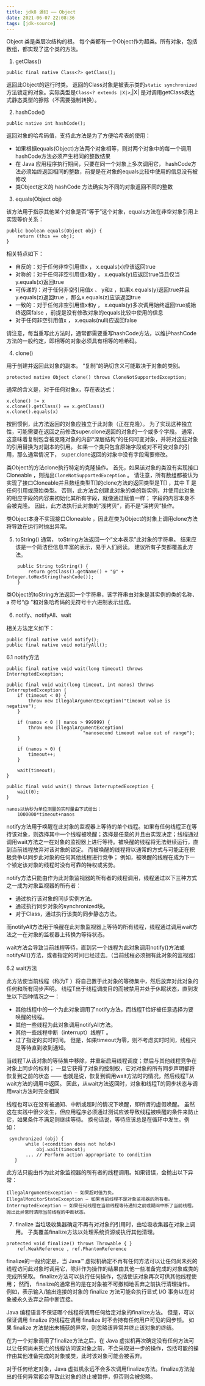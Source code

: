 ```yaml
---
title: jdk8 源码 —— Object
date: 2021-06-07 22:08:36
tags: [jdk-source]
---
```


Object 类是类层次结构的根。 每个类都有一个Object作为超类。所有对象，包括数组，都实现了这个类的方法。


1. getClass()
```
public final native Class<?> getClass();
```


返回此Object的运行时类。 返回的Class对象是被表示类的`static synchronized`方法锁定的对象。实际类型是`Class<? extends |X|>`,|X| 是对调用getClass表达式静态类型的擦除（不需要强制转换）。


2. hashCode()

```
public native int hashCode();
```

返回对象的哈希码值，支持此方法是为了方便哈希表的使用：

+	如果根据equals(Object)方法两个对象相等，则对两个对象中的每一个调用hashCode方法必须产生相同的整数结果
+	在 Java 应用程序执行期间，只要在同一个对象上多次调用它， hashCode方法必须始终返回相同的整数，前提是在对象的equals比较中使用的信息没有被修改
+	类Object定义的 hashCode 方法确实为不同的对象返回不同的整数

3. equals(Object obj)

该方法用于指示其他某个对象是否“等于”这个对象，equals方法在非空对象引用上实现等价关系：
```
public boolean equals(Object obj) {
	return (this == obj);
}
```

相关特点如下：

+	自反的：对于任何非空引用值x ， x.equals(x)应该返回true 
+	对称的：对于任何非空引用值x和y ， x.equals(y)应返回true当且仅当y.equals(x)返回true 
+	可传递的：对于任何非空引用值x 、 y和z ，如果x.equals(y)返回true并且y.equals(z)返回true ，那么x.equals(z)应该返回true
+	一致的：对于任何非空引用值x和y ， x.equals(y)多次调用始终返回true或始终返回false ，前提是没有修改对象的equals比较中使用的信息
+	对于任何非空引用值x ， x.equals(null)应返回false

请注意，每当重写此方法时，通常都需要重写hashCode方法，以维护hashCode方法的一般约定，即相等的对象必须具有相等的哈希码。


4. clone() 

用于创建并返回此对象的副本。 “复制”的确切含义可能取决于对象的类别。

```
protected native Object clone() throws CloneNotSupportedException;
```

通常的含义是，对于任何对象x，存在表达式：
```
x.clone() != x
x.clone().getClass() == x.getClass()
x.clone().equals(x)
```

按照惯例，此方法返回的对象应独立于此对象（正在克隆）。 为了实现这种独立性，可能需要在返回之前修改super.clone返回的对象的一个​​或多个字段。 通常，这意味着复制包含被克隆对象的内部“深层结构”的任何可变对象，并将对这些对象的引用替换为对副本的引用。 如果一个类只包含原始字段或对不可变对象的引用，那么通常情况下， super.clone返回的对象中没有字段需要修改。

类Object的方法clone执行特定的克隆操作。 首先，如果该对象的类没有实现接口Cloneable ，则抛出`CloneNotSupportedException` 。 请注意，所有数组都被认为实现了接口Cloneable并且数组类型T[]的clone方法的返回类型是T[] ，其中 T 是任何引用或原始类型。 否则，此方法会创建此对象的类的新实例，并使用此对象的相应字段的内容来初始化其所有字段，就像通过赋值一样； 字段的内容本身不会被克隆。 因此，此方法执行此对象的“浅拷贝”，而不是“深拷贝”操作。

类Object本身不实现接口Cloneable ，因此在类为Object的对象上调用clone方法将导致在运行时抛出异常。


5.  toString()
通常， toString方法返回一个“文本表示”此对象的字符串。 结果应该是一个简洁但信息丰富的表示，易于人们阅读。 建议所有子类都覆盖此方法。
```
    public String toString() {
        return getClass().getName() + "@" + Integer.toHexString(hashCode());
    }

```

类Object的toString方法返回一个字符串，该字符串由对象是其实例的类的名称、a 符号“@ ”和对象哈希码的无符号十六进制表示组成。

6. notify、notifyAll、wait

相关方法定义如下：
```
public final native void notify();
public final native void notifyAll();
```

6.1 notify方法

```
public final native void wait(long timeout) throws InterruptedException;

public final void wait(long timeout, int nanos) throws InterruptedException {
	if (timeout < 0) {
		throw new IllegalArgumentException("timeout value is negative");
	}

	if (nanos < 0 || nanos > 999999) {
		throw new IllegalArgumentException(
							"nanosecond timeout value out of range");
	}

	if (nanos > 0) {
		timeout++;
	}

	wait(timeout);
}

public final void wait() throws InterruptedException {
	wait(0);
}

nanos以纳秒为单位测量的实时量由下式给出：
	1000000*timeout+nanos
```

notify方法用于唤醒在此对象的监视器上等待的单个线程。如果有任何线程正在等待该对象，则选择其中一个线程被唤醒；选择是任意的并且由实现决定；线程通过调用wait方法之一在对象的监视器上进行等待。被唤醒的线程将无法继续运行，直到当前线程放弃对该对象的锁定。 而被唤醒的线程将以通常的方式与可能正在积极竞争以同步此对象的任何其他线程进行竞争； 例如，被唤醒的线程在成为下一个锁定该对象的线程时没有可靠的特权或劣势。

notify方法只能由作为此对象监视器的所有者的线程调用，线程通过以下三种方式之一成为对象监视器的所有者：

+	通过执行该对象的同步实例方法。
+	通过执行同步对象的synchronized块。
+	对于Class，通过执行该类的同步静态方法。

而notifyAll方法用于唤醒在此对象监视器上等待的所有线程，线程通过调用wait方法之一在对象的监视器上转换为等待状态。


wait方法会导致当前线程等待，直到另一个线程为此对象调用notify()方法或notifyAll()方法，或者指定的时间已经过去。（当前线程必须拥有此对象的监视器）

6.2 wait方法

此方法使当前线程（称为T ）将自己置于此对象的等待集中，然后放弃对此对象的任何和所有同步声明。 线程T出于线程调度目的而被禁用并处于休眠状态，直到发生以下四种情况之一：

+	其他线程中的一个为此对象调用了notify方法，而线程T恰好被任意选择为要唤醒的线程。
+	其他一些线程为此对象调用notifyAll方法。
+	其他一些线程中断（interrupt）线程T 。
+	过了指定的实时时间。 但是，如果timeout为零，则不考虑实时时间，线程只是等待直到收到通知。


当线程T从该对象的等待集中移除，并重新启用线程调度；然后与其他线程竞争在对象上同步的权利； 一旦它获得了对象的控制权，它对对象的所有同步声明都将恢复到之前的状态 —— 也就是说，恢复到调用wait方法时的情况，然后线程T从wait方法的调用中返回。 因此，从wait方法返回时，对象和线程T的同步状态与调用wait方法时完全相同


线程也可以在没有被通知、中断或超时的情况下唤醒，即所谓的虚假唤醒。 虽然这在实践中很少发生，但应用程序必须通过测试应该导致线程被唤醒的条件来防止它，如果条件不满足则继续等待。 换句话说，等待应该总是在循环中发生。例如：
```
 synchronized (obj) {
	   while (<condition does not hold>)
		   obj.wait(timeout);
	   ... // Perform action appropriate to condition
   }
```

此方法只能由作为此对象监视器的所有者的线程调用。如果错误，会抛出以下异常：

```
IllegalArgumentException – 如果超时值为负。
IllegalMonitorStateException – 如果当前线程不是对象监视器的所有者。
InterruptedException – 如果任何线程在当前线程等待通知之前或期间中断了当前线程。 抛出此异常时清除当前线程的中断状态。
```

7. finalize
当垃圾收集器确定不再有对对象的引用时，由垃圾收集器在对象上调用。 子类覆盖finalize方法以处理系统资源或执行其他清理。
```
protected void finalize() throws Throwable { }
	ref.WeakReference , ref.PhantomReference
```

finalize的一般约定是，当 Java™ 虚拟机确定不再有任何方法可以让任何尚未死的线程访问此对象时调用它，除非作为操作的结果由其他一些准备完成的对象或类的完成所采取。 finalize方法可以执行任何操作，包括使该对象再次可供其他线程使用； 然而， finalize的通常目的是在对象被不可撤销地丢弃之前执行清理操作。 例如，表示输入/输出连接的对象的 finalize 方法可能会执行显式 I/O 事务以在对象被永久丢弃之前中断连接。


Java 编程语言不保证哪个线程将调用任何给定对象的finalize方法。 但是，可以保证调用 finalize 的线程在调用 finalize 时不会持有任何用户可见的同步锁。 如果 finalize 方法抛出未捕获的异常，则忽略该异常并终止该对象的终结。

在为一个对象调用了finalize方法之后，在 Java 虚拟机再次确定没有任何方法可以让任何尚未死亡的线程访问该对象之前，不会采取进一步的操作，包括可能的操作由其他准备完成的对象或类，此时该对象可能会被丢弃。

对于任何给定对象，Java 虚拟机永远不会多次调用finalize方法。finalize方法抛出的任何异常都会导致此对象的终止被暂停，但否则会被忽略。
